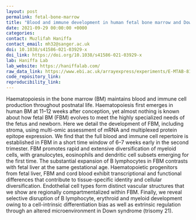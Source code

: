 ```yaml
---
layout: post
permalink: fetal-bone-marrow
title: "Blood and immune development in human fetal bone marrow and Down syndrome"
date: 2021-09-29 00:00:00 +0000
categories: 
contact: Muzlifah Haniffa
contact_email: mh32@sanger.ac.uk
doi: 10.1038/s41586-021-03929-x 
doi_link: https://doi.org/10.1038/s41586-021-03929-x
lab: Haniffa Lab
lab_website: https://haniffalab.com/
raw_data_link: https://www.ebi.ac.uk/arrayexpress/experiments/E-MTAB-8142/
code_repository_link: 
reproducibility_link: 
---
```

Haematopoiesis in the bone marrow (BM) maintains blood and immune cell production throughout postnatal life. Haematopoiesis first emerges in human BM at 11–12 weeks after conception, yet almost nothing is known about how fetal BM (FBM) evolves to meet the highly specialized needs of the fetus and newborn. Here we detail the development of FBM, including stroma, using multi-omic assessment of mRNA and multiplexed protein epitope expression. We find that the full blood and immune cell repertoire is established in FBM in a short time window of 6–7 weeks early in the second trimester. FBM promotes rapid and extensive diversification of myeloid cells, with granulocytes, eosinophils and dendritic cell subsets emerging for the first time. The substantial expansion of B lymphocytes in FBM contrasts with fetal liver at the same gestational age. Haematopoietic progenitors from fetal liver, FBM and cord blood exhibit transcriptional and functional differences that contribute to tissue-specific identity and cellular diversification. Endothelial cell types form distinct vascular structures that we show are regionally compartmentalized within FBM. Finally, we reveal selective disruption of B lymphocyte, erythroid and myeloid development owing to a cell-intrinsic differentiation bias as well as extrinsic regulation through an altered microenvironment in Down syndrome (trisomy 21).